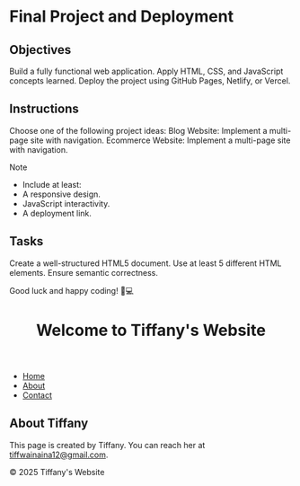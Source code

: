 # Final Project and Deployment

## Objectives
Build a fully functional web application.
Apply HTML, CSS, and JavaScript concepts learned.
Deploy the project using GitHub Pages, Netlify, or Vercel.

## Instructions
Choose one of the following project ideas:
Blog Website: Implement a multi-page site with navigation.
Ecommerce Website: Implement a multi-page site with navigation.

>[!NOTE]
> - Include at least:
> - A responsive design.
> - JavaScript interactivity.
> - A deployment link.

## Tasks

Create a well-structured HTML5 document.
Use at least 5 different HTML elements.
Ensure semantic correctness.

Good luck and happy coding! 🚀💻

<!DOCTYPE html>
<html lang="en">
<head>
  <meta charset="UTF-8" />
  <meta name="viewport" content="width=device-width, initial-scale=1.0" />
  <title>Tiffany's Website</title>
</head>
<body>
  <header>
    <h1>Welcome to Tiffany's Website</h1>
  </header>
  <nav>
    <ul>
      <li><a href="#home">Home</a></li>
      <li><a href="#about">About</a></li>
      <li><a href="mailto:tiffwainaina12@gmail.com">Contact</a></li>
    </ul>
  </nav>
  <main>
    <section>
      <h2>About Tiffany</h2>
      <p>This page is created by Tiffany. You can reach her at <a href="mailto:tiffwainaina12@gmail.com">tiffwainaina12@gmail.com</a>.</p>
    </section>
  </main>
  <footer>
    <p>&copy; 2025 Tiffany's Website</p>
  </footer>
</body>
</html>

